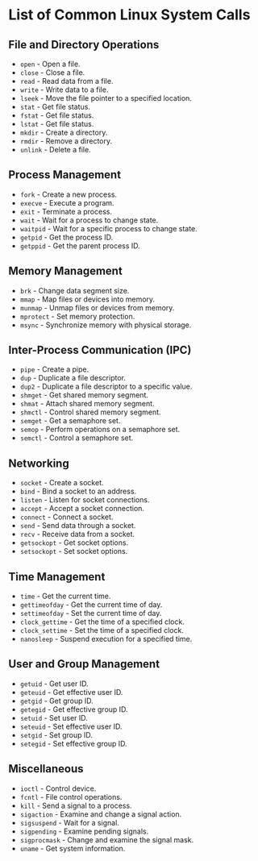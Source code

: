 # List of Common Linux System Calls

## File and Directory Operations
- `open` - Open a file.
- `close` - Close a file.
- `read` - Read data from a file.
- `write` - Write data to a file.
- `lseek` - Move the file pointer to a specified location.
- `stat` - Get file status.
- `fstat` - Get file status.
- `lstat` - Get file status.
- `mkdir` - Create a directory.
- `rmdir` - Remove a directory.
- `unlink` - Delete a file.

## Process Management
- `fork` - Create a new process.
- `execve` - Execute a program.
- `exit` - Terminate a process.
- `wait` - Wait for a process to change state.
- `waitpid` - Wait for a specific process to change state.
- `getpid` - Get the process ID.
- `getppid` - Get the parent process ID.

## Memory Management
- `brk` - Change data segment size.
- `mmap` - Map files or devices into memory.
- `munmap` - Unmap files or devices from memory.
- `mprotect` - Set memory protection.
- `msync` - Synchronize memory with physical storage.

## Inter-Process Communication (IPC)
- `pipe` - Create a pipe.
- `dup` - Duplicate a file descriptor.
- `dup2` - Duplicate a file descriptor to a specific value.
- `shmget` - Get shared memory segment.
- `shmat` - Attach shared memory segment.
- `shmctl` - Control shared memory segment.
- `semget` - Get a semaphore set.
- `semop` - Perform operations on a semaphore set.
- `semctl` - Control a semaphore set.

## Networking
- `socket` - Create a socket.
- `bind` - Bind a socket to an address.
- `listen` - Listen for socket connections.
- `accept` - Accept a socket connection.
- `connect` - Connect a socket.
- `send` - Send data through a socket.
- `recv` - Receive data from a socket.
- `getsockopt` - Get socket options.
- `setsockopt` - Set socket options.

## Time Management
- `time` - Get the current time.
- `gettimeofday` - Get the current time of day.
- `settimeofday` - Set the current time of day.
- `clock_gettime` - Get the time of a specified clock.
- `clock_settime` - Set the time of a specified clock.
- `nanosleep` - Suspend execution for a specified time.

## User and Group Management
- `getuid` - Get user ID.
- `geteuid` - Get effective user ID.
- `getgid` - Get group ID.
- `getegid` - Get effective group ID.
- `setuid` - Set user ID.
- `seteuid` - Set effective user ID.
- `setgid` - Set group ID.
- `setegid` - Set effective group ID.

## Miscellaneous
- `ioctl` - Control device.
- `fcntl` - File control operations.
- `kill` - Send a signal to a process.
- `sigaction` - Examine and change a signal action.
- `sigsuspend` - Wait for a signal.
- `sigpending` - Examine pending signals.
- `sigprocmask` - Change and examine the signal mask.
- `uname` - Get system information.
